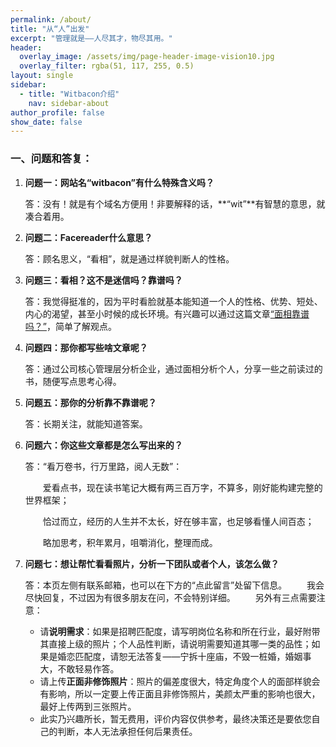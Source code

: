 ```yaml
---
permalink: /about/
title: "从“人”出发"
excerpt: "管理就是——人尽其才，物尽其用。"
header:
  overlay_image: /assets/img/page-header-image-vision10.jpg
  overlay_filter: rgba(51, 117, 255, 0.5)
layout: single
sidebar:
  - title: "Witbacon介绍"
    nav: sidebar-about
author_profile: false
show_date: false
---
```


### 一、问题和答复：

1. **问题一：网站名“witbacon”有什么特殊含义吗？**

   答：没有！就是有个域名方便用！非要解释的话，**“wit”**有智慧的意思，就凑合着用。

   

2. **问题二：Facereader什么意思？**

   答：顾名思义，“看相”，就是通过样貌判断人的性格。

   

3. **问题三：看相？这不是迷信吗？靠谱吗？**

   答：我觉得挺准的，因为平时看脸就基本能知道一个人的性格、优势、短处、内心的渴望，甚至小时候的成长环境。有兴趣可以通过这篇文章[“面相靠谱吗？”](/categories/faceread/)，简单了解观点。

   

4. **问题四：那你都写些啥文章呢？**

   答：通过公司核心管理层分析企业，通过面相分析个人，分享一些之前读过的书，随便写点思考心得。

   

5. **问题五：那你的分析靠不靠谱呢？**

   答：长期关注，就能知道答案。

   

6. **问题六：你这些文章都是怎么写出来的？**

   答：“看万卷书，行万里路，阅人无数”：
   
   &emsp;&emsp;爱看点书，现在读书笔记大概有两三百万字，不算多，刚好能构建完整的世界框架；
   
   &emsp;&emsp;恰过而立，经历的人生并不太长，好在够丰富，也足够看懂人间百态；
   
   &emsp;&emsp;略加思考，积年累月，咀嚼消化，整理而成。
   
   
   
7. **问题七：想让帮忙看看照片，分析一下团队或者个人，该怎么做？**
   
   答：本页左侧有联系邮箱，也可以在下方的“点此留言”处留下信息。
   &emsp;&emsp;我会尽快回复，不过因为有很多朋友在问，不会特别详细。
   &emsp;&emsp;另外有三点需要注意：
   - 请**说明需求**：如果是招聘匹配度，请写明岗位名称和所在行业，最好附带其直接上级的照片；个人品性判断，请说明需要知道其哪一类的品性；如果是婚恋匹配度，请恕无法答复——宁拆十座庙，不毁一桩婚，婚姻事大，不敢轻易作答。
   - 请上传**正面非修饰照片**：照片的偏差度很大，特定角度个人的面部样貌会有影响，所以一定要上传正面且非修饰照片，美颜太严重的影响也很大，最好上传两到三张照片。
   - 此实乃兴趣所长，暂无费用，评价内容仅供参考，最终决策还是要依您自己的判断，本人无法承担任何后果责任。